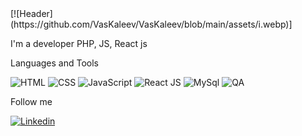 <div>[![Header](https://github.com/VasKaleev/VasKaleev/blob/main/assets/i.webp)]</div>

I'm a developer PHP, JS, React js

Languages and Tools

![HTML](https://img.shields.io/badge/HTML-yellow?style=flat&logo=HTML)
![CSS](https://img.shields.io/badge/CSS-yellowgreen?style=flat&logo=CSS)
![JavaScript](https://img.shields.io/badge/JS-success?style=flat&logo=JavaScript)
![React JS](https://img.shields.io/badge/Reactjs-green?style=flat&logo=React)
![MySql](https://img.shields.io/badge/SQL-orange?style=flat&logo=MySQl)
![QA](https://img.shields.io/badge/QA-blue?style=flat)

Follow me

[![Linkedin](https://img.shields.io/badge/Linkedin-orange?style=flat&logo=Linkedin)](www.linkedin.com/in/василий-калеев-8468551bb)
